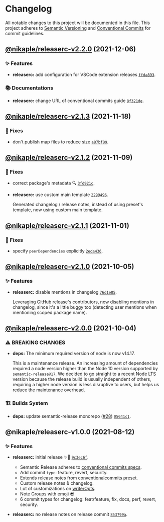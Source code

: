 # Changelog

All notable changes to this project will be documented in this file.
This project adheres to [Semantic Versioning](https://semver.org) and [Conventional Commits](https://www.conventionalcommits.org) for commit guidelines.

## [@nikaple/releaserc-v2.2.0](https://github.com/nikaple/library/compare/@nikaple/releaserc@2.1.3...@nikaple/releaserc@2.2.0) (2021-12-06)

### ✨ Features

- **releaserc:** add configuration for VSCode extension releases [`ffda893`](https://github.com/nikaple/library/commit/ffda893fef674dfe455a1ff26ae65279954de8dd).

### 📚 Documentations

- **releaserc:** change URL of conventional commits guide [`8f321de`](https://github.com/nikaple/library/commit/8f321de14114e40c3e509aa513b94387b086f0c5).

## [@nikaple/releaserc-v2.1.3](https://github.com/nikaple/library/compare/@nikaple/releaserc@2.1.2...@nikaple/releaserc@2.1.3) (2021-11-18)

### 🐛 Fixes

- don't publish map files to reduce size [`a87bf89`](https://github.com/nikaple/library/commit/a87bf8975dd4ec38937ba2bde436a0ccc9bb8b49).

## [@nikaple/releaserc-v2.1.2](https://github.com/nikaple/library/compare/@nikaple/releaserc@2.1.1...@nikaple/releaserc@2.1.2) (2021-11-09)

### 🐛 Fixes

- correct package's metadata 🔍 [`3fd921c`](https://github.com/nikaple/library/commit/3fd921c1ab4c198d9c7fad23565574a5b08992b5).

- **releaserc:** use custom main template [`2299496`](https://github.com/nikaple/library/commit/229949689ac16e9da360b5d86b3b7dfbb5627c95).

  Generated changelog / release notes, instead of using preset's template, now using custom main template.

## [@nikaple/releaserc-v2.1.1](https://github.com/nikaple/library/compare/@nikaple/releaserc@2.1.0...@nikaple/releaserc@2.1.1) (2021-11-01)

### 🐛 Fixes

- specify `peerDependencies` explicitly [`2eda436`](https://github.com/nikaple/library/commit/2eda43686d003cd34129d121fbac08de770f6a63).

## [@nikaple/releaserc-v2.1.0](https://github.com/nikaple/library/compare/@nikaple/releaserc@2.0.0...@nikaple/releaserc@2.1.0) (2021-10-05)

### ✨ Features

- **releaserc:** disable mentions in changelog [`76d1e85`](https://github.com/nikaple/library/commit/76d1e85ce846354f06749b8b2c70571625470246).

  Leveraging GitHub release's contributors, now disabling mentions in
  changelog, since it's a little buggy too (detecting user mentions when
  mentioning scoped package name).

## [@nikaple/releaserc-v2.0.0](https://github.com/nikaple/library/compare/@nikaple/releaserc@1.0.0...@nikaple/releaserc@2.0.0) (2021-10-04)

### ⚠ BREAKING CHANGES

- **deps:** The minimum required version of node is now v14.17.

  This is a maintenance release. An increasing amount of dependencies
  required a node version higher than the Node 10 version supported by
  `semantic-release@17`. We decided to go straight to a recent Node LTS
  version because the release build is usually independent of others,
  requiring a higher node version is less disruptive to users, but helps us
  reduce the maintenance overhead.

### 🏗️ Builds System

- **deps:** update semantic-release monorepo ([#28](https://github.com/nikaple/library/issues/28)) [`05641c1`](https://github.com/nikaple/library/commit/05641c1bdbf00dfb650c152c2d88c48afcb2dfdb).

## @nikaple/releaserc-v1.0.0 (2021-08-12)

### ✨ Features

- **releaserc:** initial release ✨🚀 [`9c3ec6f`](https://github.com/nikaple/library/commit/9c3ec6fe883a83abe4f7413916b21a6cc7ff2afb).

  - Semantic Release adheres to [conventional commits specs](https://www.conventionalcommits.org/en/v1.0.0/#specification).
  - Add commit `type`: feature, revert, security.
  - Extends release notes from [conventionalcommits preset](https://github.com/conventional-changelog/conventional-changelog/tree/master/packages/conventional-changelog-conventionalcommits).
  - Custom release notes & changelog.
  - Lot of customizations on [writerOpts](https://github.com/conventional-changelog/conventional-changelog/tree/master/packages/conventional-changelog-writer#options).
  - Note Groups with emoji 😎
  - 6 commit types for changelog: feat/feature, fix, docs, perf, revert, security.

- **releaserc:** no release notes on release commit [`853799a`](https://github.com/nikaple/library/commit/853799aafb3ca24cbca455059b478d43dbc0f30f).
